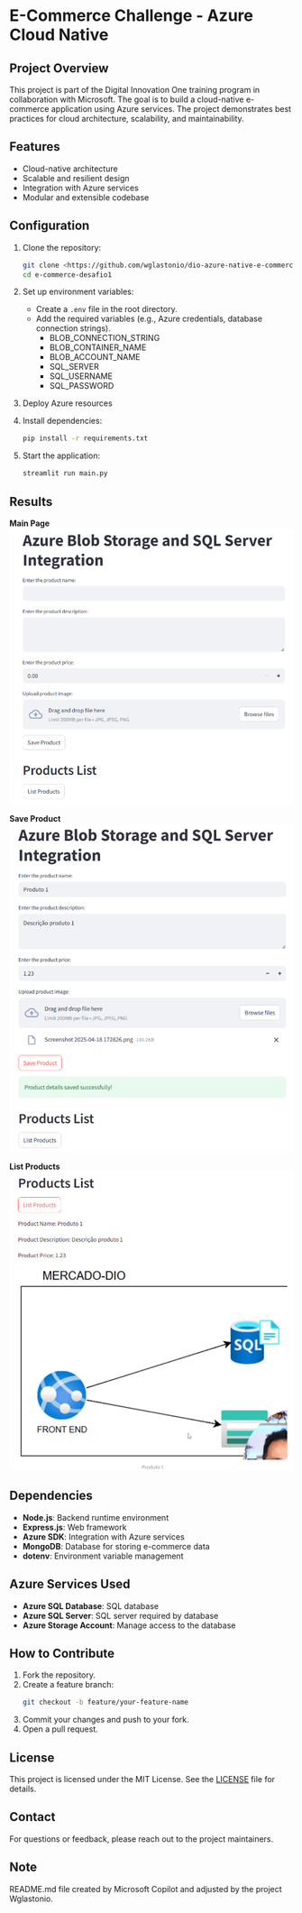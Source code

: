 # E-Commerce Challenge - Azure Cloud Native

## Project Overview
This project is part of the Digital Innovation One training program in collaboration with Microsoft. The goal is to build a cloud-native e-commerce application using Azure services. The project demonstrates best practices for cloud architecture, scalability, and maintainability.

## Features
- Cloud-native architecture
- Scalable and resilient design
- Integration with Azure services
- Modular and extensible codebase

## Configuration
1. Clone the repository:
    ```bash
    git clone <https://github.com/wglastonio/dio-azure-native-e-commerce>
    cd e-commerce-desafio1
    ```
2. Set up environment variables:
    - Create a `.env` file in the root directory.
    - Add the required variables (e.g., Azure credentials, database connection strings).
        - BLOB_CONNECTION_STRING
        - BLOB_CONTAINER_NAME
        - BLOB_ACCOUNT_NAME
        - SQL_SERVER
        - SQL_USERNAME
        - SQL_PASSWORD

3. Deploy Azure resources

4. Install dependencies:
    ```bash
    pip install -r requirements.txt
    ```

5. Start the application:
    ```bash
    streamlit run main.py
    ```
## Results

**Main Page**
![Main Page](./img/main_page.png)

**Save Product**
![Save Product](./img/save_product.png)

**List Products**
![List Products](./img/list_products.png)

## Dependencies
- **Node.js**: Backend runtime environment
- **Express.js**: Web framework
- **Azure SDK**: Integration with Azure services
- **MongoDB**: Database for storing e-commerce data
- **dotenv**: Environment variable management

## Azure Services Used
- **Azure SQL Database**: SQL database
- **Azure SQL Server**: SQL server required by database
- **Azure Storage Account**: Manage access to the database

## How to Contribute
1. Fork the repository.
2. Create a feature branch:
    ```bash
    git checkout -b feature/your-feature-name
    ```
3. Commit your changes and push to your fork.
4. Open a pull request.

## License
This project is licensed under the MIT License. See the [LICENSE](LICENSE) file for details.

## Contact
For questions or feedback, please reach out to the project maintainers.

## Note
README.md file created by Microsoft Copilot and adjusted by the project Wglastonio.
